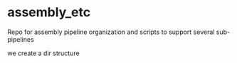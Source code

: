 # assembly_etc

Repo for assembly pipeline organization and scripts to support several sub-pipelines

we create a dir structure 
